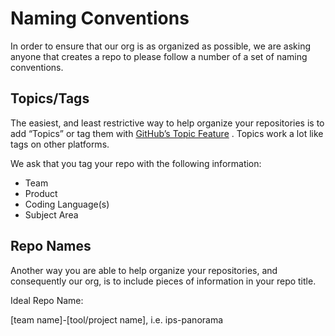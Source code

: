 # Naming Conventions

In order to ensure that our org is as organized as possible, we are asking anyone that creates a repo to please follow a number of a set of naming conventions. 


## Topics/Tags

The easiest, and least restrictive way to help organize your repositories is to add “Topics” or tag them with [GitHub’s Topic Feature](https://help.github.com/articles/about-topics/) .  Topics work a lot like tags on other platforms. 

We ask that you tag your repo with the following information: 

- Team
- Product
- Coding Language(s)
- Subject Area


## Repo Names

Another way you are able to help organize your repositories, and consequently our org, is to include pieces of information in your repo title.

Ideal Repo Name: 

[team name]-[tool/project name], i.e. ips-panorama
